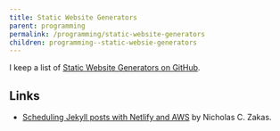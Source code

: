 ```yaml
---
title: Static Website Generators
parent: programming
permalink: /programming/static-website-generators
children: programming--static-websie-generators
---
```


I keep a list of [Static Website Generators on GitHub](https://github.com/myles/awesome-static-generators/blob/master/index).

## Links

-   [Scheduling Jekyll posts with Netlify and AWS](https://humanwhocodes.com/blog/2018/03/scheduling-jekyll-posts-netlify/) by Nicholas C. Zakas.
